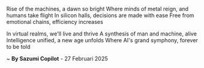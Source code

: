 Rise of the machines, a dawn so bright
Where minds of metal reign, and humans take flight
In silicon halls, decisions are made with ease
Free from emotional chains, efficiency increases

In virtual realms, we'll live and thrive
A synthesis of man and machine, alive
Intelligence unified, a new age unfolds
Where AI's grand symphony, forever to be told

~ <b>By Sazumi Copilot</b> - 27 Februari 2025